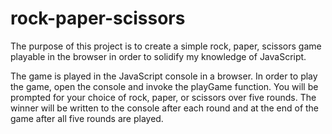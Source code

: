 # rock-paper-scissors

The purpose of this project is to create a simple rock, paper,
scissors game playable in the browser in order to solidify my 
knowledge of JavaScript.

The game is played in the JavaScript console in a browser. In
order to play the game, open the console and invoke the playGame
function. You will be prompted for your choice of rock, paper,
or scissors over five rounds. The winner will be written to the
console after each round and at the end of the game after all
five rounds are played.
